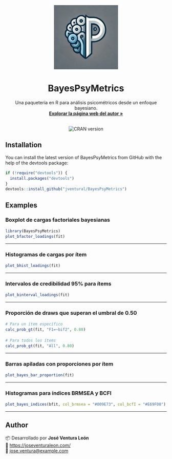 <p align="center">
  <img src="https://github.com/jventural/BayesPsyMetrics/blob/main/logo_bayes.png" alt="BayesPsyMetrics" width="200" height="200"/>
</p>

<h1 align="center">BayesPsyMetrics</h1>

<p align="center">
    Una paquetería en R para análisis psicométricos desde un enfoque bayesiano.
    <br />
    <a href="https://joseventuraleon.com/"><strong>Explorar la página web del autor »</strong></a>
    <br />
    <br />
</p>

<!-- BADGES -->
<p align="center">
  <img src="https://www.r-pkg.org/badges/version/BayesPsyMetrics" alt="CRAN version"/>
</p>

## Installation

You can install the latest version of BayesPsyMetrics from GitHub with the help of the devtools package:

```r
if (!require("devtools")) {
  install.packages("devtools")
}
devtools::install_github("jventural/BayesPsyMetrics")
```

## Examples

### Boxplot de cargas factoriales bayesianas
```r
library(BayesPsyMetrics)
plot_bfactor_loadings(fit)
```

---

### Histogramas de cargas por ítem
```r
plot_bhist_loadings(fit)
```

---

### Intervalos de credibilidad 95% para ítems
```r
plot_binterval_loadings(fit)
```

---

### Proporción de draws que superan el umbral de 0.50
```r
# Para un ítem específico
calc_prob_gt(fit, "F1=~bif2", 0.80)

# Para todos los ítems
calc_prob_gt(fit, "All", 0.80)
```

---

### Barras apiladas con proporciones por ítem
```r
plot_bayes_bar_proportion(fit)
```

---

### Histogramas para índices BRMSEA y BCFI
```r
plot_bayes_indices(bfit, col_brmsea = "#009E73", col_bcfI = "#E69F00")
```

---

## Author

📦 Desarrollado por **José Ventura León**  
🔗 https://joseventuraleon.com/  
📧 jose.ventura@example.com
